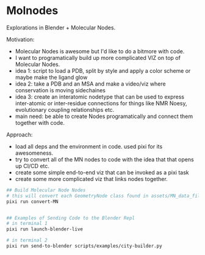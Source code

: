 # Molnodes

Explorations in Blender + Molecular Nodes.


Motivation:

  - Molecular Nodes is awesome but I'd like to do a bitmore with code.
  - I want to programatically build up more complicated VIZ on top of Molecular Nodes.
  - idea 1: script to load a PDB, split by style and apply a color scheme or maybe make the ligand glow
  - idea 2: take a PDB and an MSA and make a video/viz where conservation is moving sidechaines
  - idea 3: create an interatomic nodetype that can be used to express inter-atomic or inter-residue connections for things like NMR Noesy, evolutionary coupling relationships etc.
  - main need: be able to create Nodes programatically and connect them together with code.


Approach:

  - load all deps and the environment in code. used pixi for its awesomeness.
  - try to convert all of the MN nodes to code with the idea that that opens up CI/CD etc.
  - create some simple end-to-end viz that can be invoked as a pixi task
  - create some more complicated viz that links nodes together.


```sh
## Build Molecular Node Nodes
# this will convert each GeometryNode class found in assets/MN_data_file_4.2.blend to a pythonclas
pixi run convert-MN


## Examples of Sending Code to the Blender Repl
# in terminal 1
pixi run launch-blender-live

# in terminal 2
pixi run send-to-blender scripts/examples/city-builder.py
```
